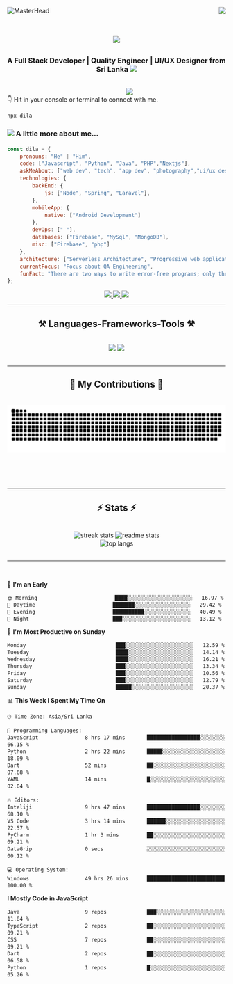 ![MasterHead](https://cdn.prod.website-files.com/6344c9cef89d6f2270a38908/653c5395a20cd20e8f4fb7b5_Freelance%20Software%20Developer%20Everything%20You%20Need%20To%20Know.webp)
<img align="right" src="https://visitor-badge.laobi.icu/badge?page_id=Dilshan-Mindika.Dilshan-Mindika" />
<h1 align="center">
    <img src="https://readme-typing-svg.herokuapp.com/?font=Righteous&size=35&center=true&vCenter=true&width=500&height=70&duration=4000&lines=Hi+There!+👋;+I'm+Dilshan+Mindika;" />
</h1>
<h3 align="center">A Full Stack Developer | Quality Engineer | UI/UX Designer from Sri Lanka <img src="https://media.giphy.com/media/WUlplcMpOCEmTGBtBW/giphy.gif" width="60"> </h3>
<br/>
<img align='right' src="https://media.giphy.com/media/M9gbBd9nbDrOTu1Mqx/giphy.gif" width="230">

</br>
👇 Hit in your console or terminal to connect with me.

```bash
npx dila
```

### <img src="https://media.giphy.com/media/VgCDAzcKvsR6OM0uWg/giphy.gif" width="50"> A little more about me...  

```javascript
const dila = {
    pronouns: "He" | "Him",
    code: ["Javascript", "Python", "Java", "PHP","Nextjs"],
    askMeAbout: ["web dev", "tech", "app dev", "photography","ui/ux designing"],
    technologies: {
        backEnd: {
            js: ["Node", "Spring", "Laravel"],
        },
        mobileApp: {
            native: ["Android Development"]
        },
        devOps: [" "],
        databases: ["Firebase", "MySql", "MongoDB"],
        misc: ["Firebase", "php"]
    },
    architecture: ["Serverless Architecture", "Progressive web applications", "Single page applications"],
    currentFocus: "Focus about QA Engineering",
    funFact: "There are two ways to write error-free programs; only the third one works"
};
```

<!-- <img src="https://media.giphy.com/media/LnQjpWaON8nhr21vNW/giphy.gif" width="60"> <em><b>I love connecting with different people</b> so if you want to say <b>hi, I'll be happy to meet you more!</b> 😊</em>

---
<!--START_SECTION:waka-->
<!--![Code Time](http://img.shields.io/badge/Code%20Time-64%20hrs%2054%20mins-blue)

![Lines of code](https://img.shields.io/badge/From%20Hello%20World%20I%27ve%20Written-4.1%20k%20lines%20of%20code-blue)

**🐱 My GitHub Data** 

> 📦 186.8 kB Used in GitHub's Storage 
 > 
> 🚫 Not Opted to Hire
 > -->

<div align="center"> 
  <a href="mailto:dilshanmindika@outlook.com">
    <img src="https://img.shields.io/badge/Outlook-0077B5?style=for-the-badge&logo=outlook" />
  </a>
  <a href="#" target="_blank">
     <img src="https://img.shields.io/badge/Portfolio-FF5722?style=for-the-badge&logo=todoist&logoColor=white" target="_blank" /> <!-- sqlite, safari, google-chrome are other good icon options -->
  </a>
  <a href="https://www.linkedin.com/in/dilshan-mindika-461061180/" target="_blank">
    <img src="https://img.shields.io/badge/LinkedIn-0077B5?style=for-the-badge&logo=linkedin&logoColor=white" target="_blank" />
  </a>

</div>

 <hr/>
 
<h2 align="center">⚒️ Languages-Frameworks-Tools ⚒️</h2>
<br/>
<div align="center">
    <img src="https://skillicons.dev/icons?i=react,bootstrap,html,css,vscode,github,figma,tailwind,git" />
    <img src="https://skillicons.dev/icons?i=nodejs,python,javascript,firebase,mongodb,c,java,nextjs,mysql" /><br>
</div>

<br/>
<hr/>

<div align="center">
  <h2>🐍 My Contributions 🐍</h2>
  <br>
  <img alt="snake eating my contributions" src="https://raw.githubusercontent.com/salesp07/salesp07/output/github-contribution-grid-snake.svg" />
  
  <br/><br/><br/>
</div>

<hr/>

<h2 align="center">⚡ Stats ⚡</h2>
<br>
<div align=center>
  <img width=390 src="https://github-readme-streak-stats.herokuapp.com/?user=dilshan-mindika&count_private=true&theme=react&border_radius=10" alt="streak stats"/>
  <img width=390 src="https://github-readme-stats.vercel.app/api?username=dilshan-mindika&count_private=true&show_icons=true&theme=react&rank_icon=github&border_radius=10" alt="readme stats" />
  <br/>
  <img width=325 align="center" src="https://github-readme-stats.vercel.app/api/top-langs?username=dilshan-mindika&hide=HTML&langs_count=8&layout=compact&theme=react&border_radius=10&size_weight=0.5&count_weight=0.5&exclude_repo=github-readme-stats" alt="top langs" />
</div>
<br/>
<hr/>
<br/>

🐤 **I'm an Early** 

```text
🌞 Morning                         ████░░░░░░░░░░░░░░░░░░░░░   16.97 % 
🌆 Daytime                         ███████░░░░░░░░░░░░░░░░░░   29.42 % 
🌃 Evening                         ██████████░░░░░░░░░░░░░░░   40.49 %
🌙 Night                           ███░░░░░░░░░░░░░░░░░░░░░░   13.12 % 
```
📅 **I'm Most Productive on Sunday** 

```text
Monday                             ███░░░░░░░░░░░░░░░░░░░░░░   12.59 % 
Tuesday                            ████░░░░░░░░░░░░░░░░░░░░░   14.14 % 
Wednesday                          ████░░░░░░░░░░░░░░░░░░░░░   16.21 % 
Thursday                           ███░░░░░░░░░░░░░░░░░░░░░░   13.34 % 
Friday                             ███░░░░░░░░░░░░░░░░░░░░░░   10.56 % 
Saturday                           ███░░░░░░░░░░░░░░░░░░░░░░   12.79 % 
Sunday                             █████░░░░░░░░░░░░░░░░░░░░   20.37 % 
```


📊 **This Week I Spent My Time On** 

```text
🕑︎ Time Zone: Asia/Sri Lanka

💬 Programming Languages: 
JavaScript               8 hrs 17 mins       █████████████████░░░░░░░░   66.15 % 
Python                   2 hrs 22 mins       █████░░░░░░░░░░░░░░░░░░░░   18.09 % 
Dart                     52 mins             ██░░░░░░░░░░░░░░░░░░░░░░░   07.68 % 
YAML                     14 mins             █░░░░░░░░░░░░░░░░░░░░░░░░   02.04 % 

🔥 Editors: 
Inteliji                 9 hrs 47 mins       █████████████████░░░░░░░░   68.10 % 
VS Code                  3 hrs 14 mins       ██████░░░░░░░░░░░░░░░░░░░   22.57 % 
PyCharm                  1 hr 3 mins         ██░░░░░░░░░░░░░░░░░░░░░░░   09.21 % 
DataGrip                 0 secs              ░░░░░░░░░░░░░░░░░░░░░░░░░   00.12 % 

💻 Operating System: 
Windows                  49 hrs 26 mins      █████████████████████████   100.00 % 
```

**I Mostly Code in JavaScript** 

```text
Java                     9 repos             ███░░░░░░░░░░░░░░░░░░░░░░   11.84 % 
TypeScript               2 repos             ██░░░░░░░░░░░░░░░░░░░░░░░   09.21 % 
CSS                      7 repos             ██░░░░░░░░░░░░░░░░░░░░░░░   09.21 % 
Dart                     2 repos             ██░░░░░░░░░░░░░░░░░░░░░░░   06.58 % 
Python                   1 repos             █░░░░░░░░░░░░░░░░░░░░░░░░   05.26 % 
```
